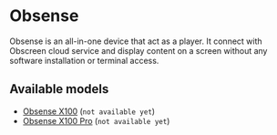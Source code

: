 # Obsense

Obsense is an all-in-one device that act as a player. It connect with Obscreen cloud service and display content on a screen without any software installation or terminal access.

## Available models

- [Obsense X100](/install/player-client) (`not available yet`)
- [Obsense X100 Pro](/install/player-client) (`not available yet`)

